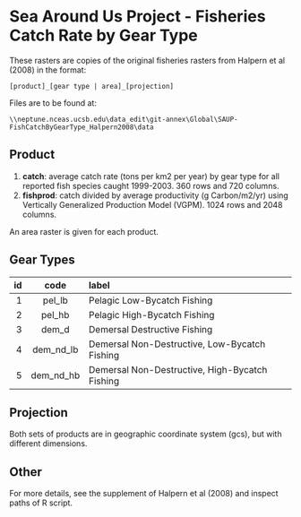 # Sea Around Us Project - Fisheries Catch Rate by Gear Type

These rasters are copies of the original fisheries rasters from Halpern et al (2008) in the format:

    [product]_[gear type | area]_[projection]

Files are to be found at:

    \\neptune.nceas.ucsb.edu\data_edit\git-annex\Global\SAUP-FishCatchByGearType_Halpern2008\data

## Product

1. **catch**: average catch rate (tons per km2 per year) by gear type for all reported fish species caught 1999-2003. 360 rows and 720 columns.
1. **fishprod**: catch divided by average productivity (g Carbon/m2/yr) using Vertically Generalized Production Model (VGPM). 1024 rows and 2048 columns.

An area raster is given for each product.

## Gear Types

id | code      | label
--:|:---------:|:-----
1  | pel_lb    | Pelagic Low-Bycatch Fishing
2  | pel_hb    | Pelagic High-Bycatch Fishing
3  | dem_d     | Demersal Destructive Fishing
4  | dem_nd_lb | Demersal Non-Destructive, Low-Bycatch Fishing
5  | dem_nd_hb | Demersal Non-Destructive, High-Bycatch Fishing

## Projection

Both sets of products are in geographic coordinate system (gcs), but with different dimensions.

## Other

For more details, see the supplement of Halpern et al (2008) and inspect paths of R script.

